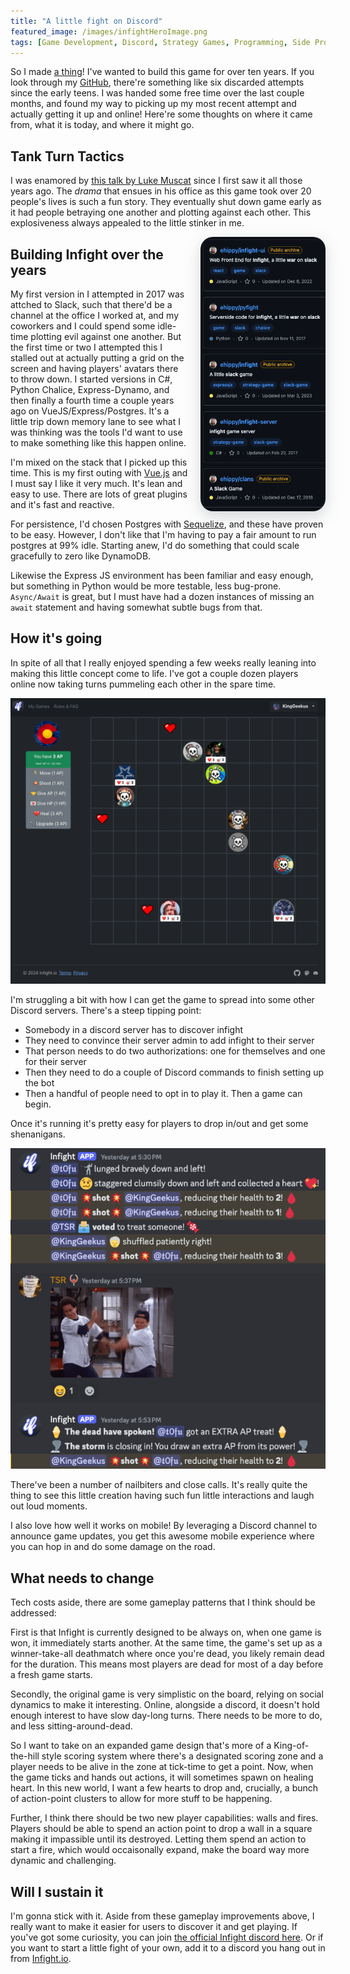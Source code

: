 ```yaml
---
title: "A little fight on Discord"
featured_image: /images/infightHeroImage.png
tags: [Game Development, Discord, Strategy Games, Programming, Side Projects]
---
```

So I made [a thing](https://infight.io)! I've wanted to build this game for over ten years.
If you look through my [GitHub](https://github.com/ehippy), there're something like six discarded attempts since the early teens. 
I was handed some free time over the last couple months, and found my way to picking up my most recent attempt and
actually getting it up and online! Here're some thoughts on where it came from, what it is today, and where it might go.
<!--more--> 

## Tank Turn Tactics
I was enamored by [this talk by Luke Muscat](https://www.youtube.com/watch?v=t9WMNuyjm4w&ab_channel=GDC2025) since I first saw it
all those years ago. The *drama* that ensues in his office as this game took over 20 people's lives is such a fun story. They 
eventually shut down game early as it had people betraying one another and plotting against each other. This explosiveness always 
appealed to the little stinker in me. 

<img src="/images/oldInfights.png"
    style="float:right;width:200px;border-radius:20px;box-shadow: rgba(149, 157, 165, 0.4) 0px 8px 24px; margin-left: 20px;"
    alt="Many old false starts at infight" />

## Building Infight over the years

My first version in I attempted in 2017 was attched to Slack, such that there'd be a channel at the office I worked at, and my coworkers and
I could spend some idle-time plotting evil against one another. But the first time or two I attempted this I stalled out at actually 
putting a grid on the screen and having players' avatars there to throw down. I started versions in C#, Python Chalice, Express-Dynamo, and then finally a fourth time a couple years ago on VueJS/Express/Postgres. It's a little trip down memory lane to see what I was thinking was the tools
I'd want to use to make something like this happen online.

I'm mixed on the stack that I picked up this time. This is my first outing with [Vue.js](https://vuejs.org/) and I must say I like it very much.
It's lean and easy to use. There are lots of great plugins and it's fast and reactive.

For persistence, I'd chosen Postgres with [Sequelize](https://sequelize.org/), and these have proven to be easy. However, I don't like that I'm having to pay a fair amount to run postgres at 99% idle. Starting anew, I'd do something that could scale gracefully to zero like DynamoDB.

Likewise the Express JS environment has been familiar and easy enough, but something in Python would be more testable, less bug-prone. `Async/Await` is great, but I must have had a dozen instances of missing an `await` statement and having somewhat subtle bugs from that.

## How it's going
In spite of all that I really enjoyed spending a few weeks really leaning into making this little concept come to life. I've got a couple dozen players online now taking turns pummeling each other in the spare time.

![An infight.io game board](/images/infightScreenshot.png)

I'm struggling a bit with how I can get the game to spread into some other Discord servers. There's a steep tipping point: 
 - Somebody in a discord server has to discover infight
 - They need to convince their server admin to add infight to their server
 - That person needs to do two authorizations: one for themselves and one for their server
 - Then they need to do a couple of Discord commands to finish setting up the bot
 - Then a handful of people need to opt in to play it. Then a game can begin.

Once it's running it's pretty easy for players to drop in/out and get some shenanigans. 

![Screenshot of discord with Infight interactions](/images/infightSlackShot.png)

There've been a number of nailbiters and close calls. It's really quite the thing to see this little creation having such fun little interactions and laugh out loud moments.

I also love how well it works on mobile! By leveraging a Discord channel to announce game updates, you get this awesome mobile experience where you can hop in and do some damage on the road.

## What needs to change
Tech costs aside, there are some gameplay patterns that I think should be addressed: 

First is that Infight is currently designed to be always on, when one game is won, it immediately starts another. At the same time, the game's set up as a winner-take-all deathmatch where once you're dead, you likely remain dead for the duration. This means most players are dead for most of a day before a fresh game starts.

Secondly, the original game is very simplistic on the board, relying on social dynamics to make it interesting. Online, alongside a discord, it doesn't hold enough interest to have slow day-long turns. There needs to be more to do, and less sitting-around-dead.

So I want to take on an expanded game design that's more of a King-of-the-hill style scoring system where there's a designated scoring zone and a player needs to be alive in the zone at tick-time to get a point. Now, when the game ticks and hands out actions, it will sometimes spawn on healing heart. In this new world, I want a few hearts to drop and, crucially, a bunch of action-point clusters to allow for more stuff to be happening.

Further, I think there should be two new player capabilities: walls and fires. Players should be able to spend an action point to drop a wall in a square making it impassible until its destroyed. Letting them spend an action to start a fire, which would occaisonally expand, make the board way more dynamic and challenging.

## Will I sustain it
I'm gonna stick with it. Aside from these gameplay improvements above, I really want to make it easier for users to discover it and get playing. If you've got some curiosity, you can join [the official Infight discord here](https://discord.gg/GJ9gbjFj). Or if you want to start a little fight of your own, add it to a discord you hang out in from [Infight.io](https://infight.io). 